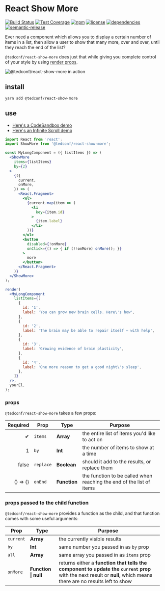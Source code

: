 # React Show More
[![Build Status](https://img.shields.io/travis/tedconf/react-show-more.svg?style=flat-square)](https://travis-ci.org/tedconf/react-show-more)
[![Test Coverage](https://img.shields.io/coveralls/github/tedconf/react-show-more.svg?style=flat-square)](https://coveralls.io/github/tedconf/react-show-more)
[![npm](https://img.shields.io/npm/dt/@tedconf/react-show-more.svg?style=flat-square)](https://www.npmjs.com/package/@tedconf/react-show-more)
[![license](https://img.shields.io/npm/l/@tedconf/react-show-more.svg?style=flat-square)]()
[![dependencies](https://img.shields.io/david/tedconf/react-show-more.svg?style=flat-square)]()
[![semantic-release](https://img.shields.io/badge/%20%20%F0%9F%93%A6%F0%9F%9A%80-semantic--release-e10079.svg?style=flat-square)](https://github.com/semantic-release/semantic-release)

Ever need a component which allows you to display a certain number of items in
a list, then allow a user to show that many more, over and over, until they
reach the end of the list?

`@tedconf/react-show-more` does just that while giving you complete control of
your style by using [render props](https://reactjs.org/docs/render-props.html).

![`@tedconf/react-show-more in action`](https://media.giphy.com/media/xUOwFTTRWEJmrLJJ0A/giphy.gif)

## install

```
yarn add @tedconf/react-show-more
```

## use

* [Here's a CodeSandbox demo](https://codesandbox.io/s/xjykw83n7z)
* [Here's an Infinite Scroll demo](https://codesandbox.io/s/43kw07j279)

```jsx
import React from 'react';
import ShowMore from '@tedconf/react-show-more';

const MyLongComponent = ({ listItems }) => (
  <ShowMore
    items={listItems}
    by={2}
  >
    {({
      current,
      onMore,
    }) => (
      <React.Fragment>
        <ul>
          {current.map(item => (
            <li
              key={item.id}
            >
              {item.label}
            </li>
          ))}
        </ul>
        <button
          disabled={!onMore}
          onClick={() => { if (!!onMore) onMore(); }}
        >
          more
        </button>
      </React.Fragment>
    )}
  </ShowMore>
);

render(
  <MyLongComponent
    listItems={[
      {
        id: '1',
        label: 'You can grow new brain cells. Here\'s how',
      },
      {
        id: '2',
        label: 'The brain may be able to repair itself — with help',
      },
      {
        id: '3',
        label: 'Growing evidence of brain plasticity',
      },
      {
        id: '4',
        label: 'One more reason to get a good night\'s sleep',
      },
    ]}
  />,
  yourEl,
);
```

### props

`@tedconf/react-show-more` takes a few props:

|Required |Prop       |Type         |Purpose                                                               |
|--------:|-----------|-------------|----------------------------------------------------------------------|
|✔        |`items`    |__Array__    |the entire list of items you'd like to act on                         |
|1        |`by`       |__Int__      |the number of items to show at a time                                 |
|false    |`replace`  |__Boolean__  |should it add to the results, or replace them                         |
|() => {} |`onEnd`    |__Function__ |the function to be called when reaching the end of the list of items|

### props passed to the child function

`@tedconf/react-show-more` provides a function as the child, and that function
comes with some useful arguments:

|Prop     |Type                |Purpose                                       |
|---------|--------------------|----------------------------------------------|
|`current`|__Array__           |the currently visible results                 |
|`by`     |__Int__             |same number you passed in as `by` prop        |
|`all`    |__Array__           |same array you passed in as `items` prop      |
|`onMore` |__Function \| null__|returns either a __function that tells the component to update the `current` prop__ with the next result or __null__, which means there are no results left to show|

